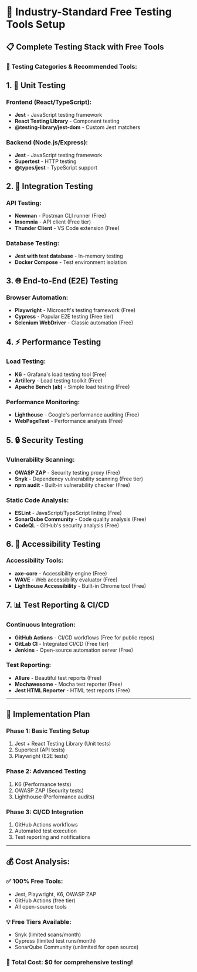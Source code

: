 # 🔧 Industry-Standard Free Testing Tools Setup

## 📋 **Complete Testing Stack with Free Tools**

### 🎯 **Testing Categories & Recommended Tools:**

## 1. 🧪 **Unit Testing**

### **Frontend (React/TypeScript):**
- **Jest** - JavaScript testing framework
- **React Testing Library** - Component testing
- **@testing-library/jest-dom** - Custom Jest matchers

### **Backend (Node.js/Express):**
- **Jest** - JavaScript testing framework  
- **Supertest** - HTTP testing
- **@types/jest** - TypeScript support

## 2. 🔗 **Integration Testing**

### **API Testing:**
- **Newman** - Postman CLI runner (Free)
- **Insomnia** - API client (Free tier)
- **Thunder Client** - VS Code extension (Free)

### **Database Testing:**
- **Jest with test database** - In-memory testing
- **Docker Compose** - Test environment isolation

## 3. 🌐 **End-to-End (E2E) Testing**

### **Browser Automation:**
- **Playwright** - Microsoft's testing framework (Free)
- **Cypress** - Popular E2E testing (Free tier)
- **Selenium WebDriver** - Classic automation (Free)

## 4. ⚡ **Performance Testing**

### **Load Testing:**
- **K6** - Grafana's load testing tool (Free)
- **Artillery** - Load testing toolkit (Free)
- **Apache Bench (ab)** - Simple load testing (Free)

### **Performance Monitoring:**
- **Lighthouse** - Google's performance auditing (Free)
- **WebPageTest** - Performance analysis (Free)

## 5. 🔒 **Security Testing**

### **Vulnerability Scanning:**
- **OWASP ZAP** - Security testing proxy (Free)
- **Snyk** - Dependency vulnerability scanning (Free tier)
- **npm audit** - Built-in vulnerability checker (Free)

### **Static Code Analysis:**
- **ESLint** - JavaScript/TypeScript linting (Free)
- **SonarQube Community** - Code quality analysis (Free)
- **CodeQL** - GitHub's security analysis (Free)

## 6. 📱 **Accessibility Testing**

### **Accessibility Tools:**
- **axe-core** - Accessibility engine (Free)
- **WAVE** - Web accessibility evaluator (Free)
- **Lighthouse Accessibility** - Built-in Chrome tool (Free)

## 7. 📊 **Test Reporting & CI/CD**

### **Continuous Integration:**
- **GitHub Actions** - CI/CD workflows (Free for public repos)
- **GitLab CI** - Integrated CI/CD (Free tier)
- **Jenkins** - Open-source automation server (Free)

### **Test Reporting:**
- **Allure** - Beautiful test reports (Free)
- **Mochawesome** - Mocha test reporter (Free)
- **Jest HTML Reporter** - HTML test reports (Free)

---

## 🚀 **Implementation Plan**

### **Phase 1: Basic Testing Setup**
1. Jest + React Testing Library (Unit tests)
2. Supertest (API tests)
3. Playwright (E2E tests)

### **Phase 2: Advanced Testing**
1. K6 (Performance tests)
2. OWASP ZAP (Security tests)
3. Lighthouse (Performance audits)

### **Phase 3: CI/CD Integration**
1. GitHub Actions workflows
2. Automated test execution
3. Test reporting and notifications

---

## 💰 **Cost Analysis:**

### **✅ 100% Free Tools:**
- Jest, Playwright, K6, OWASP ZAP
- GitHub Actions (free tier)
- All open-source tools

### **💡 Free Tiers Available:**
- Snyk (limited scans/month)
- Cypress (limited test runs/month)
- SonarQube Community (unlimited for open source)

### **🎯 Total Cost: $0** for comprehensive testing!

